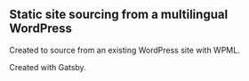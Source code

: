 ## Static site sourcing from a multilingual WordPress

Created to source from an existing WordPress site with WPML.

Created with Gatsby.
